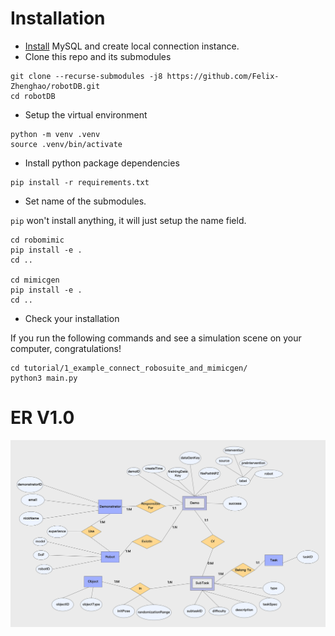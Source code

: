# Installation
- [Install](https://dev.mysql.com/doc/mysql-installation-excerpt/5.7/en/) MySQL and create local connection instance.
- Clone this repo and its submodules
```
git clone --recurse-submodules -j8 https://github.com/Felix-Zhenghao/robotDB.git
cd robotDB
```
- Setup the virtual environment
```
python -m venv .venv
source .venv/bin/activate
```
- Install python package dependencies
```
pip install -r requirements.txt
```
- Set name of the submodules.

`pip` won't install anything, it will just setup the name field.
```
cd robomimic
pip install -e .
cd ..

cd mimicgen
pip install -e .
cd ..
```
- Check your installation

If you run the following commands and see a simulation scene on your computer, congratulations!
```
cd tutorial/1_example_connect_robosuite_and_mimicgen/
python3 main.py
```

# ER V1.0
![ER Diagram of robotDB](assets/ER_robotDB.png)
